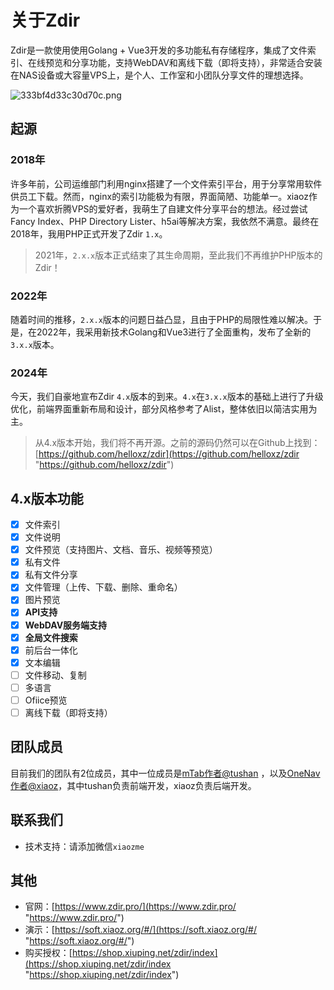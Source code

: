 # 关于Zdir

Zdir是一款使用使用Golang + Vue3开发的多功能私有存储程序，集成了文件索引、在线预览和分享功能，支持WebDAV和离线下载（即将支持），非常适合安装在NAS设备或大容量VPS上，是个人、工作室和小团队分享文件的理想选择。

![333bf4d33c30d70c.png](https://img.rss.ink/imgs/2024/06/16/333bf4d33c30d70c.png)

## 起源

### 2018年

许多年前，公司运维部门利用nginx搭建了一个文件索引平台，用于分享常用软件供员工下载。然而，nginx的索引功能极为有限，界面简陋、功能单一。xiaoz作为一个喜欢折腾VPS的爱好者，我萌生了自建文件分享平台的想法。经过尝试Fancy Index、PHP Directory Lister、h5ai等解决方案，我依然不满意。最终在2018年，我用PHP正式开发了Zdir `1.x`。

> 2021年，`2.x.x`版本正式结束了其生命周期，至此我们不再维护PHP版本的Zdir！

### 2022年

随着时间的推移，`2.x.x`版本的问题日益凸显，且由于PHP的局限性难以解决。于是，在2022年，我采用新技术Golang和Vue3进行了全面重构，发布了全新的`3.x.x`版本。

### 2024年

今天，我们自豪地宣布Zdir `4.x`版本的到来。`4.x`在`3.x.x`版本的基础上进行了升级优化，前端界面重新布局和设计，部分风格参考了Alist，整体依旧以简洁实用为主。

> 从4.x版本开始，我们将不再开源。之前的源码仍然可以在Github上找到：[https://github.com/helloxz/zdir](https://github.com/helloxz/zdir "https://github.com/helloxz/zdir")

## 4.x版本功能

- [x] 文件索引
- [x] 文件说明
- [x] 文件预览（支持图片、文档、音乐、视频等预览）
- [x] 私有文件
- [x] 私有文件分享
- [x] 文件管理（上传、下载、删除、重命名）
- [x] 图片预览
- [x] **API支持**
- [x] **WebDAV服务端支持**
- [x] **全局文件搜索**
- [x] 前后台一体化
- [x] 文本编辑
- [ ] 文件移动、复制
- [ ] 多语言
- [ ] Ofiice预览
- [ ] 离线下载（即将支持）

## 团队成员

目前我们的团队有2位成员，其中一位成员是[mTab作者@tushan](https://shop.xiuping.net/buy/1.html "mTab作者") ，以及[OneNav作者@xiaoz](https://shop.xiuping.net/onenav/index "OneNav作者")，其中tushan负责前端开发，xiaoz负责后端开发。

## 联系我们

* 技术支持：请添加微信`xiaozme`

## 其他

* 官网：[https://www.zdir.pro/](https://www.zdir.pro/ "https://www.zdir.pro/")
* 演示：[https://soft.xiaoz.org/#/](https://soft.xiaoz.org/#/ "https://soft.xiaoz.org/#/")
* 购买授权：[https://shop.xiuping.net/zdir/index](https://shop.xiuping.net/zdir/index "https://shop.xiuping.net/zdir/index")
